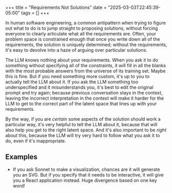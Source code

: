+++
title = "Requirements Not Solutions"
date = "2025-03-03T22:45:39-05:00"
tags = []
+++

In human software engineering, a common antipattern when trying to figure out
what to do is to jump straight to proposing solutions, without forcing
everyone to clearly articulate what all the requirements are.  Often, your
problem space is constrained enough that once you write down all of the
requirements, the solution is uniquely determined; without the requirements,
it's easy to devolve into a haze of arguing over particular solutions.

The LLM knows nothing about your requirements.  When you ask it to do
something without specifying all of the constraints, it will fill in all the
blanks with the most probable answers from the universe of its training set.
Maybe this is fine. But if you need something more custom, it's up to you to
actually tell the LLM about it.  If you ask the LLM something too
underspecified and it misunderstands you, it's best to edit the original
prompt and try again; because previous conversation stays in the context,
leaving the incorrect interpretation in the context will make it harder for
the LLM to get to the correct part of the latent space that lines up with your
requirements.

By the way, if you are *certain* some aspects of the solution should work a
particular way, it's very helpful to tell the LLM about it, because that will
also help you get to the right latent space.  And it's also important to
be *right* about this, because the LLM will try very hard to follow what
you ask it to do, even if it's inappropriate.

## Examples

- If you ask Sonnet to make a visualization, chances are it will generate you
  an SVG.  But if you specify that it needs to be interactive, it will give
  you a React application instead.  Huge divergence based on one key word!
